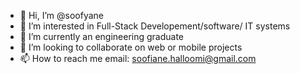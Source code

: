 - 👋 Hi, I’m @soofyane
- 👀 I’m interested in Full-Stack Developement/software/ IT systems 
- 🌱 I’m currently an engineering graduate  
- 💞️ I’m looking to collaborate on web or mobile projects 
- 📫 How to reach me email: soofiane.halloomi@gmail.com

<!---
soofyane/soofyane is a ✨ special ✨ repository because its `README.md` (this file) appears on your GitHub profile.
You can click the Preview link to take a look at your changes.
--->
